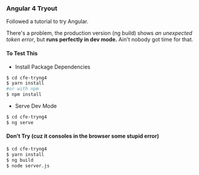 ### Angular 4 Tryout

Followed a tutorial to try Angular.

There's a problem, the production version (ng build) shows *an unexpected token error*, but **runs perfectly in dev mode.** Ain't nobody got time for that.

#### To Test This

- Install Package Dependencies
```sh
$ cd cfe-tryng4
$ yarn install 
#or with npm
$ npm install 
```

- Serve Dev Mode
```sh
$ cd cfe-tryng4
$ ng serve
```

#### Don't Try (cuz it consoles in the browser some stupid error)
```sh
$ cd cfe-tryng4
$ yarn install
$ ng build
$ node server.js
```